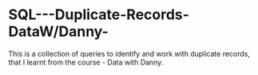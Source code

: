 # SQL---Duplicate-Records-DataW/Danny-
This is a collection of queries to identify and work with duplicate records, that I learnt from the course - Data with Danny.
